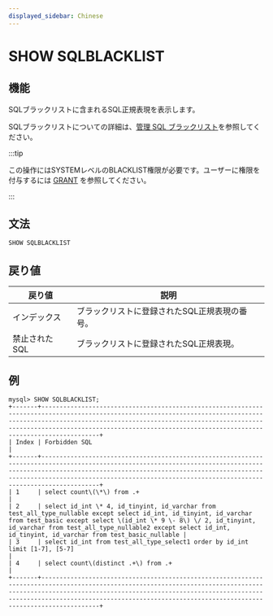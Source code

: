 ```yaml
---
displayed_sidebar: Chinese
---
```


# SHOW SQLBLACKLIST

## 機能

SQLブラックリストに含まれるSQL正規表現を表示します。

SQLブラックリストについての詳細は、[管理 SQL ブラックリスト](../../../administration/Blacklist.md)を参照してください。

:::tip

この操作にはSYSTEMレベルのBLACKLIST権限が必要です。ユーザーに権限を付与するには [GRANT](../account-management/GRANT.md) を参照してください。

:::

## 文法

```SQL
SHOW SQLBLACKLIST
```

## 戻り値

| **戻り値**    | **説明**                                   |
| ------------- | ------------------------------------------ |
| インデックス   | ブラックリストに登録されたSQL正規表現の番号。 |
| 禁止されたSQL | ブラックリストに登録されたSQL正規表現。       |

## 例

```Plain
mysql> SHOW SQLBLACKLIST;
+-------+--------------------------------------------------------------------------------------------------------------------------------------------------------------------------------------------------------------------------------------------------------------------------------------------------------+
| Index | Forbidden SQL                                                                                                                                                                                                                                                                                          |
+-------+--------------------------------------------------------------------------------------------------------------------------------------------------------------------------------------------------------------------------------------------------------------------------------------------------------+
| 1     | select count\(\*\) from .+                                                                                                                                                                                                                                                                             |
| 2     | select id_int \* 4, id_tinyint, id_varchar from test_all_type_nullable except select id_int, id_tinyint, id_varchar from test_basic except select \(id_int \* 9 \- 8\) \/ 2, id_tinyint, id_varchar from test_all_type_nullable2 except select id_int, id_tinyint, id_varchar from test_basic_nullable |
| 3     | select id_int from test_all_type_select1 order by id_int limit [1-7], [5-7]                                                                                                                                                                                                                            |
| 4     | select count\(distinct .+\) from .+                                                                                                                                                                                                                                                                    |
+-------+--------------------------------------------------------------------------------------------------------------------------------------------------------------------------------------------------------------------------------------------------------------------------------------------------------+
```
